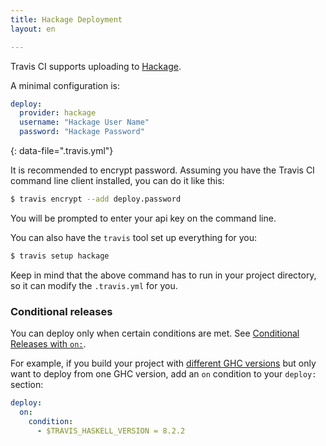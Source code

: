 ```yaml
---
title: Hackage Deployment
layout: en

---
```


Travis CI supports uploading to [Hackage](https://hackage.haskell.org/).

A minimal configuration is:

```yaml
deploy:
  provider: hackage
  username: "Hackage User Name"
  password: "Hackage Password"
```
{: data-file=".travis.yml"}

It is recommended to encrypt password.
Assuming you have the Travis CI command line client installed, you can do it like this:

```bash
$ travis encrypt --add deploy.password
```

You will be prompted to enter your api key on the command line.

You can also have the `travis` tool set up everything for you:

```bash
$ travis setup hackage
```

Keep in mind that the above command has to run in your project directory, so it can modify the `.travis.yml` for you.

### Conditional releases

You can deploy only when certain conditions are met.
See [Conditional Releases with `on:`](/user/deployment#conditional-releases-with-on).

For example, if you build your project with [different GHC versions](/user/languages/haskell/#Specifying-Haskell-compiler-versions) but only want to deploy from one GHC version, add an `on` condition to your `deploy:` section:

```yaml
deploy:
  on:
    condition:
      - $TRAVIS_HASKELL_VERSION = 8.2.2
```
